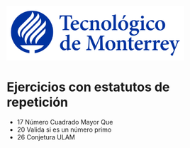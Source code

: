 ![Tec de Monterrey](images/logotecmty.png)
# Ejercicios con estatutos de repetición

- 17 Número Cuadrado Mayor Que
- 20 Valida si es un número primo
- 26 Conjetura ULAM

